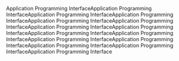 Application Programming InterfaceApplication Programming InterfaceApplication Programming InterfaceApplication Programming InterfaceApplication Programming InterfaceApplication Programming InterfaceApplication Programming InterfaceApplication Programming InterfaceApplication Programming InterfaceApplication Programming InterfaceApplication Programming InterfaceApplication Programming InterfaceApplication Programming InterfaceApplication Programming InterfaceApplication Programming Interface
